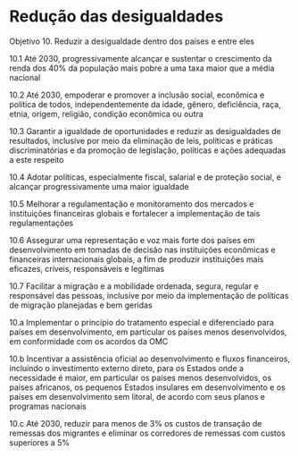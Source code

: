 # Redução das desigualdades

Objetivo 10. Reduzir a desigualdade dentro dos países e entre eles

10.1 Até 2030, progressivamente alcançar e sustentar o crescimento da renda dos 40% da população mais pobre a uma taxa maior que a média nacional

10.2 Até 2030, empoderar e promover a inclusão social, econômica e política de todos, independentemente da idade, gênero, deficiência, raça, etnia, origem, religião, condição econômica ou outra

10.3 Garantir a igualdade de oportunidades e reduzir as desigualdades de resultados, inclusive por meio da eliminação de leis, políticas e práticas discriminatórias e da promoção de legislação, políticas e ações adequadas a este respeito

10.4 Adotar políticas, especialmente fiscal, salarial e de proteção social, e alcançar progressivamente uma maior igualdade

10.5 Melhorar a regulamentação e monitoramento dos mercados e instituições financeiras globais e fortalecer a implementação de tais regulamentações

10.6 Assegurar uma representação e voz mais forte dos países em desenvolvimento em tomadas de decisão nas instituições econômicas e financeiras internacionais globais, a fim de produzir instituições mais eficazes, críveis, responsáveis e legítimas

10.7 Facilitar a migração e a mobilidade ordenada, segura, regular e responsável das pessoas, inclusive por meio da implementação de políticas de migração planejadas e bem geridas

10.a Implementar o princípio do tratamento especial e diferenciado para países em desenvolvimento, em particular os países menos desenvolvidos, em conformidade com os acordos da OMC

10.b Incentivar a assistência oficial ao desenvolvimento e fluxos financeiros, incluindo o investimento externo direto, para os Estados onde a necessidade é maior, em particular os países menos desenvolvidos, os países africanos, os pequenos Estados insulares em desenvolvimento e os países em desenvolvimento sem litoral, de acordo com seus planos e programas nacionais

10.c Até 2030, reduzir para menos de 3% os custos de transação de remessas dos migrantes e eliminar os corredores de remessas com custos superiores a 5%